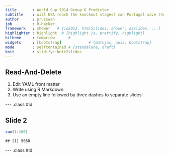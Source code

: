 ```yaml
---
title       : World Cup 2014 Group G Predictor
subtitle    : will USA reach the knockout stages? can Portugal save themselves? use this to find out!
author      : prusswan
job         : R-hacker
framework   : shower   # {io2012, html5slides, shower, dzslides, ...}
highlighter : highlight  # {highlight.js, prettify, highlight}
hitheme     : tomorrow      # 
widgets     : [bootstrap]            # {mathjax, quiz, bootstrap}
mode        : selfcontained # {standalone, draft}
knit        : slidify::knit2slides
---
```


## Read-And-Delete

1. Edit YAML front matter
2. Write using R Markdown
3. Use an empty line followed by three dashes to separate slides!

--- .class #id 

## Slide 2


```r
sum(1:100)
```

```
## [1] 5050
```

--- .class #id






